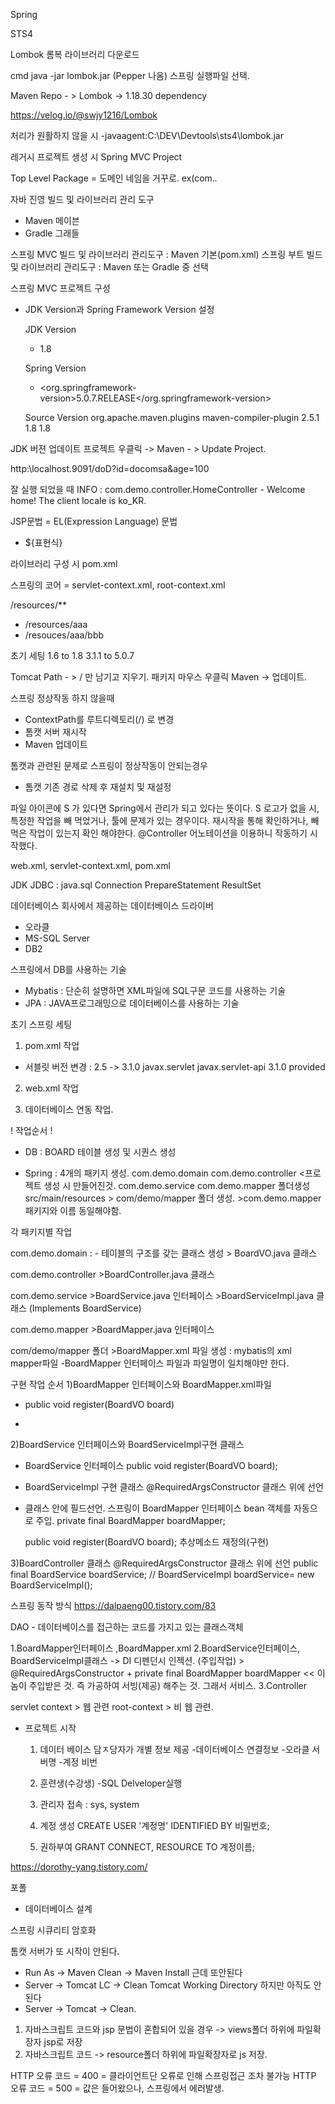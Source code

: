Spring

  STS4 

  Lombok
  롬복 라이브러리 다운로드

  cmd java -jar lombok.jar
  (Pepper 나옴)
  스프링 실행파일 선택.

  Maven Repo - > Lombok -> 1.18.30 dependency

  https://velog.io/@swjy1216/Lombok

  처리가 원활하지 않을 시
  -javaagent:C:\DEV\Devtools\sts4\lombok.jar

  레거시 프로젝트 생성 시  Spring MVC Project

  Top Level Package = 도메인 네임을 거꾸로. ex(com.*.*

자바 진영
빌드 및 라이브러리 관리 도구
  - Maven 메이븐
  - Gradle 그래들 

스프링 MVC
  빌드 및 라이브러리 관리도구 : Maven 기본(pom.xml)
스프링 부트
  빌드 및 라이브러리 관리도구 : Maven 또는 Gradle 중 선택

스프링 MVC 프로젝트 구성
  - JDK Version과 Spring Framework Version 설정

    JDK Version
    - <java-version>1.8</java-version> 

    Spring Version
	  - <org.springframework-version>5.0.7.RELEASE</org.springframework-version>

    Source Version
    <groupId>org.apache.maven.plugins</groupId>
                <artifactId>maven-compiler-plugin</artifactId>
                <version>2.5.1</version>
                <configuration>
                    <source>1.8</source>
                    <target>1.8</target>

  JDK 버젼 업데이트
  프로젝트 우클릭 -> Maven - > Update Project.

  http:\\localhost.9091/doD?id=docomsa&age=100

잘 실행 되었을 때
  INFO : com.demo.controller.HomeController - Welcome home! The client locale is ko_KR.


JSP문법 = EL(Expression Language) 문법
 - ${표현식} 

 

라이브러리 구성 시 pom.xml

스프링의 코어 = servlet-context.xml, root-context.xml

/resources/**
  - /resources/aaa
  - /resouces/aaa/bbb



초기 세팅
1.6 to 1.8
3.1.1 to 5.0.7

Tomcat Path - > / 만 남기고 지우기.
패키지 마우스 우클릭 Maven -> 업데이트. 

스프링 정상작동 하지 않을때
  - ContextPath를 루트디렉토리(/) 로 변경
  - 톰캣 서버 재시작
  - Maven 업데이트

톰캣과 관련된 문제로 스프링이 정상작동이 안되는경우
  - 톰캣 기존 경로 삭제 후 재설치 및 재설정

파일 아이콘에 S 가 있다면 Spring에서 관리가 되고 있다는 뜻이다. 
S 로고가 없을 시, 특정한 작업을 빼 먹었거나, 툴에 문제가 있는 경우이다.
재시작을 통해 확인하거나, 빼먹은 작업이 있는지 확인 해야한다.
@Controller 어노테이션을 이용하니 작동하기 시작했다.


web.xml, servlet-context.xml, pom.xml

JDK
  JDBC : java.sql
    Connection
    PrepareStatement
    ResultSet

데이터베이스 회사에서 제공하는 데이터베이스 드라이버
 - 오라클
 - MS-SQL Server
 - DB2

스프링에서 DB를 사용하는 기술
  - Mybatis : 단순히 설명하면 XML파일에 SQL구문 코드를 사용하는 기술
  - JPA : JAVA프로그래밍으로 데이터베이스를 사용하는 기술


초기 스프링 세팅

1. pom.xml 작업
  - 서블릿 버전 변경 : 2.5 -> 3.1.0
    <dependency>
		    <groupId>javax.servlet</groupId>
		    <artifactId>javax.servlet-api</artifactId>
		    <version>3.1.0</version>
		    <scope>provided</scope>
		</dependency>

  2. web.xml 작업
    <web-app xmlns:xsi="http://www.w3.org/2001/XMLSchema-instance"
      xmlns="http://xmlns.jcp.org/xml/ns/javaee"
      xsi:schemaLocation="http://xmlns.jcp.org/xml/ns/javaee http://xmlns.jcp.org/xml/ns/javaee/web-app_3_1.xsd"
      id="WebApp_ID" version="3.1">


3. 데이터베이스 연동 작업.

  ! 작업순서 !
  - DB : BOARD 테이블 생성 및 시퀀스 생성

  - Spring : 4개의 패키지 생성. 
                com.demo.domain
                com.demo.controller <프로젝트 생성 시 만들어진것.
                com.demo.service
                com.demo.mapper
                폴더생성
                src/main/resources > com/demo/mapper 폴더 생성. 
                >com.demo.mapper패키지와 이름 동일해야함.

  각 패키지별 작업

  com.demo.domain  : 
    - 테이블의 구조를 갖는 클래스 생성 
    > BoardVO.java 클래스

  com.demo.controller
    >BoardController.java 클래스

  com.demo.service
    >BoardService.java 인터페이스
    >BoardServiceImpl.java 클래스 (Implements BoardService)

  com.demo.mapper
    >BoardMapper.java 인터페이스
    
  com/demo/mapper 폴더
    >BoardMapper.xml 파일 생성 : mybatis의 xml mapper파일
      -BoardMapper 인터페이스 파일과 파일명이 일치해야만 한다.


구현 작업 순서
1)BoardMapper 인터페이스와 BoardMapper.xml파일
   - public void register(BoardVO board)

   - <insert id="register" parameterType="com.demo.domain.BoardVO">

2)BoardService 인터페이스와 BoardServiceImpl구현 클래스
  - BoardService 인터페이스
    public void register(BoardVO board);
  - BoardServiceImpl 구현 클래스
    @RequiredArgsConstructor 클래스 위에 선언
  - 클래스 안에 필드선언. 스프링이 BoardMapper  인터페이스 bean 객체를 자동으로 주입.
    private final BoardMapper boardMapper;
    
    public void register(BoardVO board); 추상메소드 재정의(구현)

3)BoardController 클래스
  @RequiredArgsConstructor 클래스 위에 선언
  public final BoardService boardService; // BoardServiceImpl boardService= new BoardServiceImpl();

스프링 동작 방식
https://dalpaeng00.tistory.com/83

DAO - 데이터베이스를 접근하는 코드를 가지고 있는 클래스객체


1.BoardMapper인터페이스 ,BoardMapper.xml
2.BoardService인터페이스, BoardServiceImpl클래스 
  -> DI 디펜던시 인젝션. (주입작업) > @RequiredArgsConstructor + private final BoardMapper boardMapper << 이놈이 주입받은 것. 즉 가공하여 서빙(제공) 해주는 것. 그래서 서비스.
3.Controller 



servlet context > 웹 관련
root-context > 비 웹 관련.


- 프로젝트 시작
  1) 데이터 베이스 담ㅈ당자가 개별 정보 제공
    -데이터베이스 연결정보
    -오라클 서버명
    -계정 비번

  2) 훈련생(수강생)
    -SQL Delveloper실행
    1) 관리자 접속 : sys, system
    2) 계정 생성
      CREATE USER '계정명' IDENTIFIED BY 비밀번호;
    3) 권하부여
      GRANT CONNECT, RESOURCE TO 계정이름;


https://dorothy-yang.tistory.com/

포폴 
  - 데이터베이스 설계

스프링 시큐리티
암호화

톰캣 서버가 또 시작이 안된다.
  - Run As -> Maven Clean -> Maven Install
근데 또안된다
  - Server -> Tomcat LC -> Clean Tomcat Working Directory
하지만 아직도 안된다
  - Server -> Tomcat -> Clean.

1) 자바스크립트 코드와 jsp 문법이 혼합되어 있을 경우
  -> views폴더 하위에 파일확장자 jsp로 저장
2) 자바스크립트 코드
  -> resource폴더 하위에 파일확장자로 js 저장.

HTTP 오류 코드 = 400 = 클라이언트단 오류로 인해 스프링접근 조차 불가능
HTTP 오류 코드 = 500 = 값은 들어왔으나, 스프링에서 에러발생.